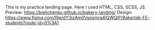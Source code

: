 This is my practice landing page. Here I used HTML, CSS, SCSS, JS.
Preview: https://bielichenko.github.io/bakery-landing/
Design: https://www.figma.com/file/dY3izAm0Vspsmra4lQWQIP/Bakerlab-FE-students?node-id=0%3A1
